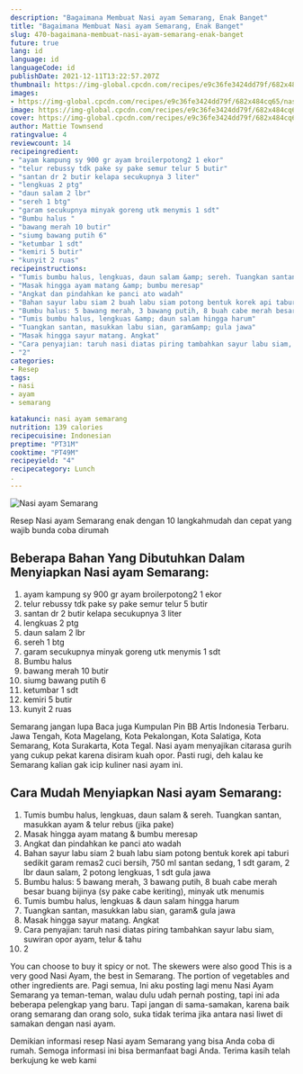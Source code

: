 ```yaml
---
description: "Bagaimana Membuat Nasi ayam Semarang, Enak Banget"
title: "Bagaimana Membuat Nasi ayam Semarang, Enak Banget"
slug: 470-bagaimana-membuat-nasi-ayam-semarang-enak-banget
future: true
lang: id
language: id
languageCode: id
publishDate: 2021-12-11T13:22:57.207Z 
thumbnail: https://img-global.cpcdn.com/recipes/e9c36fe3424dd79f/682x484cq65/nasi-ayam-semarang-foto-resep-utama.png
images:
- https://img-global.cpcdn.com/recipes/e9c36fe3424dd79f/682x484cq65/nasi-ayam-semarang-foto-resep-utama.png
image: https://img-global.cpcdn.com/recipes/e9c36fe3424dd79f/682x484cq65/nasi-ayam-semarang-foto-resep-utama.png
cover: https://img-global.cpcdn.com/recipes/e9c36fe3424dd79f/682x484cq65/nasi-ayam-semarang-foto-resep-utama.png
author: Mattie Townsend
ratingvalue: 4
reviewcount: 14
recipeingredient:
- "ayam kampung sy 900 gr ayam broilerpotong2 1 ekor"
- "telur rebussy tdk pake sy pake semur telur 5 butir"
- "santan dr 2 butir kelapa secukupnya 3 liter"
- "lengkuas 2 ptg"
- "daun salam 2 lbr"
- "sereh 1 btg"
- "garam secukupnya minyak goreng utk menymis 1 sdt"
- "Bumbu halus "
- "bawang merah 10 butir"
- "siumg bawang putih 6"
- "ketumbar 1 sdt"
- "kemiri 5 butir"
- "kunyit 2 ruas"
recipeinstructions:
- "Tumis bumbu halus, lengkuas, daun salam &amp; sereh. Tuangkan santan, masukkan ayam &amp; telur rebus (jika pake)"
- "Masak hingga ayam matang &amp; bumbu meresap"
- "Angkat dan pindahkan ke panci ato wadah"
- "Bahan sayur labu siam 2 buah labu siam potong bentuk korek api taburi sedikit garam remas2 cuci bersih, 750 ml santan sedang, 1 sdt garam, 2 lbr daun salam, 2 potong lengkuas, 1 sdt gula jawa"
- "Bumbu halus: 5 bawang merah, 3 bawang putih, 8 buah cabe merah besar buang bijinya (sy pake cabe keriting), minyak utk menumis"
- "Tumis bumbu halus, lengkuas &amp; daun salam hingga harum"
- "Tuangkan santan, masukkan labu sian, garam&amp; gula jawa"
- "Masak hingga sayur matang. Angkat"
- "Cara penyajian: taruh nasi diatas piring tambahkan sayur labu siam, suwiran opor ayam, telur &amp; tahu"
- "2"
categories:
- Resep
tags:
- nasi
- ayam
- semarang

katakunci: nasi ayam semarang 
nutrition: 139 calories
recipecuisine: Indonesian
preptime: "PT31M"
cooktime: "PT49M"
recipeyield: "4"
recipecategory: Lunch
. 
---
```



![Nasi ayam Semarang](https://img-global.cpcdn.com/recipes/e9c36fe3424dd79f/682x484cq65/nasi-ayam-semarang-foto-resep-utama.png)

Resep Nasi ayam Semarang  enak dengan 10 langkahmudah dan cepat yang wajib bunda coba dirumah

<!--inarticleads1-->

## Beberapa Bahan Yang Dibutuhkan Dalam Menyiapkan Nasi ayam Semarang:

1. ayam kampung sy 900 gr ayam broilerpotong2 1 ekor
1. telur rebussy tdk pake sy pake semur telur 5 butir
1. santan dr 2 butir kelapa secukupnya 3 liter
1. lengkuas 2 ptg
1. daun salam 2 lbr
1. sereh 1 btg
1. garam secukupnya minyak goreng utk menymis 1 sdt
1. Bumbu halus 
1. bawang merah 10 butir
1. siumg bawang putih 6
1. ketumbar 1 sdt
1. kemiri 5 butir
1. kunyit 2 ruas

Semarang jangan lupa Baca juga Kumpulan Pin BB Artis Indonesia Terbaru. Jawa Tengah, Kota Magelang, Kota Pekalongan, Kota Salatiga, Kota Semarang, Kota Surakarta, Kota Tegal. Nasi ayam menyajikan citarasa gurih yang cukup pekat karena disiram kuah opor. Pasti rugi, deh kalau ke Semarang kalian gak icip kuliner nasi ayam ini. 

<!--inarticleads2-->

## Cara Mudah Menyiapkan Nasi ayam Semarang:

1. Tumis bumbu halus, lengkuas, daun salam &amp; sereh. Tuangkan santan, masukkan ayam &amp; telur rebus (jika pake)
1. Masak hingga ayam matang &amp; bumbu meresap
1. Angkat dan pindahkan ke panci ato wadah
1. Bahan sayur labu siam 2 buah labu siam potong bentuk korek api taburi sedikit garam remas2 cuci bersih, 750 ml santan sedang, 1 sdt garam, 2 lbr daun salam, 2 potong lengkuas, 1 sdt gula jawa
1. Bumbu halus: 5 bawang merah, 3 bawang putih, 8 buah cabe merah besar buang bijinya (sy pake cabe keriting), minyak utk menumis
1. Tumis bumbu halus, lengkuas &amp; daun salam hingga harum
1. Tuangkan santan, masukkan labu sian, garam&amp; gula jawa
1. Masak hingga sayur matang. Angkat
1. Cara penyajian: taruh nasi diatas piring tambahkan sayur labu siam, suwiran opor ayam, telur &amp; tahu
1. 2


You can choose to buy it spicy or not. The skewers were also good This is a very good Nasi Ayam, the best in Semarang. The portion of vegetables and other ingredients are. Pagi semua, Ini aku posting lagi menu Nasi Ayam Semarang ya teman-teman, walau dulu udah pernah posting, tapi ini ada beberapa pelengkap yang baru. Tapi jangan di sama-samakan, karena baik orang semarang dan orang solo, suka tidak terima jika antara nasi liwet di samakan dengan nasi ayam. 

Demikian informasi  resep Nasi ayam Semarang   yang bisa Anda coba di rumah. Semoga informasi ini bisa bermanfaat bagi Anda. Terima kasih telah berkujung ke web kami
